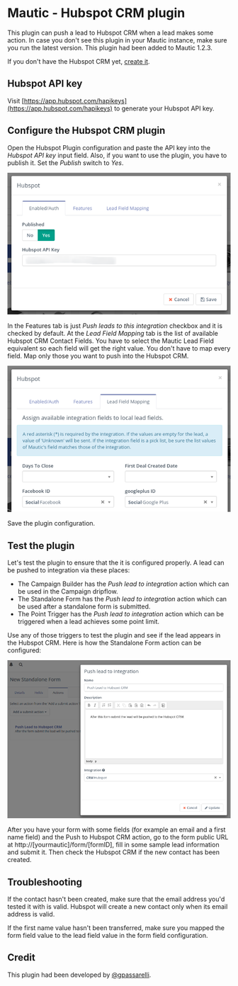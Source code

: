 # Mautic - Hubspot CRM plugin

This plugin can push a lead to Hubspot CRM when a lead makes some action. In case you don't see this plugin in your Mautic instance, make sure you run the latest version. This plugin had been added to Mautic 1.2.3.

If you don't have the Hubspot CRM yet, [create it](http://www.hubspot.com/crm).

## Hubspot API key

Visit [https://app.hubspot.com/hapikeys](https://app.hubspot.com/hapikeys) to generate your Hubspot API key.

## Configure the Hubspot CRM plugin

Open the Hubspot Plugin configuration and paste the API key into the *Hubspot API key* input field. Also, if you want to use the plugin, you have to publish it. Set the *Publish* switch to *Yes*.

![Hubspot CRM Plugin configuration](/plugins/media/plugins-hubspot-crm-configuration.png "Hubspot CRM Plugin configuration")

In the Features tab is just *Push leads to this integration* checkbox and it is checked by default. At the *Lead Field Mapping* tab is the list of available Hubspot CRM Contact Fields. You have to select the Mautic Lead Field equivalent so each field will get the right value. You don't have to map every field. Map only those you want to push into the Hubspot CRM.

![Hubspot CRM Plugin Lead Fiedl Mapping](/plugins/media/plugins-hubspot-crm-mapping.png "Hubspot CRM Plugin Lead Fiedl Mapping")

Save the plugin configuration.

## Test the plugin

Let's test the plugin to ensure that the it is configured properly. A lead can be pushed to integration via these places:

- The Campaign Builder has the *Push lead to integration* action which can be used in the Campaign dripflow.
- The Standalone Form has the *Push lead to integration* action which can be used after a standalone form is submitted.
- The Point Trigger has the *Push lead to integration* action which can be triggered when a lead achieves some point limit.

Use any of those triggers to test the plugin and see if the lead appears in the Hubspot CRM. Here is how the Standalone Form action can be configured:

![Push to Hubspot CRM form action](/plugins/media/plugins-push-to-hubspot-crm-form-action.png "Push to Hubspot CRM form action")

After you have your form with some fields (for example an email and a first name field) and the Push to Hubspot CRM action, go to the form public URL at http://[yourmautic]/form/[formID], fill in some sample lead information and submit it. Then check the Hubspot CRM if the new contact has been created.

## Troubleshooting

If the contact hasn't been created, make sure that the email address you'd tested it with is valid. Hubspot will create a new contact only when its email address is valid.

If the first name value hasn't been transferred, make sure you mapped the form field value to the lead field value in the form field configuration.

## Credit

This plugin had been developed by [@gpassarelli](https://github.com/gpassarelli).
